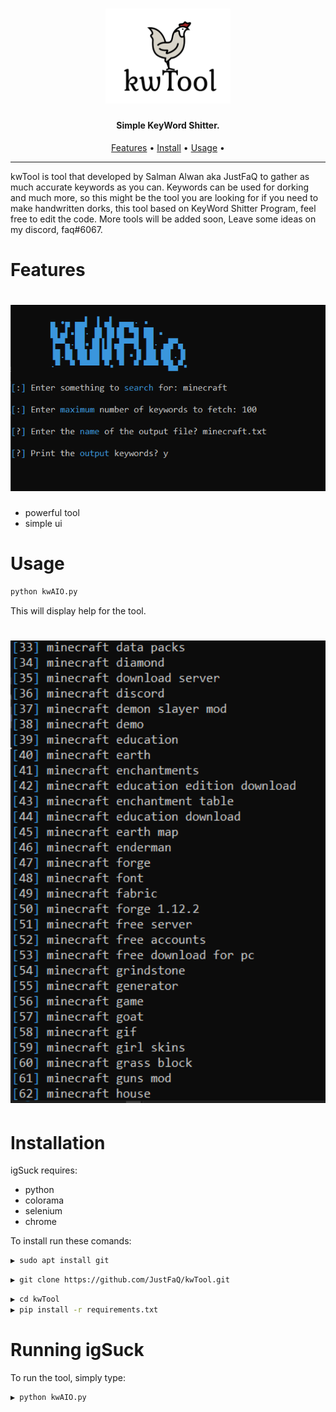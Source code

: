 <h1 align="center">
  <img src="src/logo.png" alt="kwTool" width="200px"></a>
  <br>
</h1>

<h4 align="center">Simple KeyWord Shitter.</h4>

<p align="center">
  <a href="#features">Features</a> •
  <a href="#installation">Install</a> •
  <a href="#running-kwTool">Usage</a> •
</p>

---


kwTool is tool that developed by Salman Alwan aka JustFaQ to gather as much accurate keywords as you can. Keywords can be used for dorking and much more, so this might be the tool you are looking for if you need to make handwritten dorks, this tool based on KeyWord Shitter Program, feel free to edit the code. More tools will be added soon, Leave some ideas on my discord, faq#6067.

# Features

<h1 align="left">
  <img src="src/mc.PNG" alt="Main Commands" width="700px"></a>
  <br>
</h1>

 - powerful tool
 - simple ui

 # Usage

```sh
python kwAIO.py
```
This will display help for the tool.

<h1 align="left">
  <img src="src/hc.PNG" alt="Keywords" width="700px"></a>
  <br>
</h1>


# Installation

igSuck requires:
- python
- colorama
- selenium
- chrome

To install run these comands:
```sh
▶ sudo apt install git
```
```sh
▶ git clone https://github.com/JustFaQ/kwTool.git
```
```sh
▶ cd kwTool
▶ pip install -r requirements.txt
```

# Running igSuck

To run the tool, simply type: 
```sh
▶ python kwAIO.py
```

